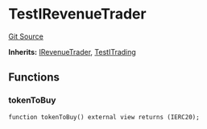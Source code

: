 # TestIRevenueTrader
[Git Source](https://github.com/larrythecucumber321/protocol/blob/3222eb21fbb20ddd3d3fa2233072dfa96ea3e340/contracts/interfaces/IRevenueTrader.sol)

**Inherits:**
[IRevenueTrader](/src/contracts/interfaces/IRevenueTrader.sol/interface.IRevenueTrader.md), [TestITrading](/src/contracts/interfaces/ITrading.sol/interface.TestITrading.md)


## Functions
### tokenToBuy


```solidity
function tokenToBuy() external view returns (IERC20);
```

